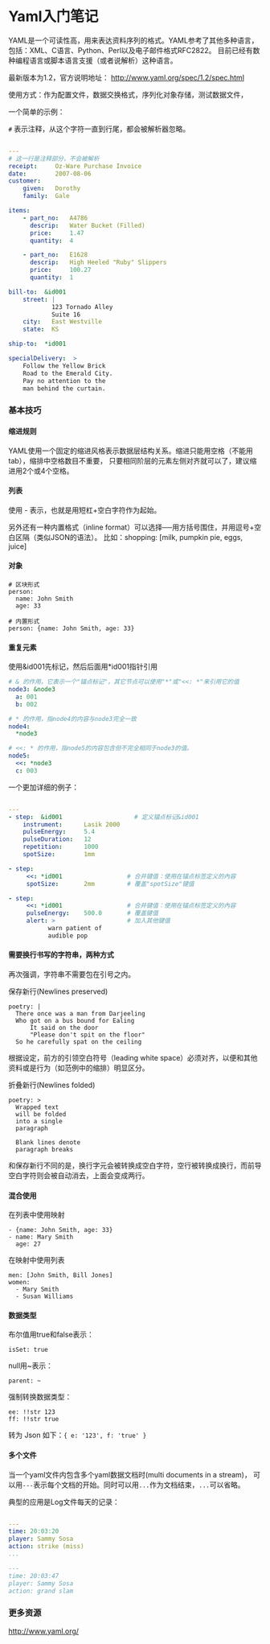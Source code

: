 # Yaml入门笔记

YAML是一个可读性高，用来表达资料序列的格式。YAML参考了其他多种语言，包括：XML、C语言、Python、Perl以及电子邮件格式RFC2822。
目前已经有数种编程语言或脚本语言支援（或者说解析）这种语言。

最新版本为1.2，官方说明地址： <http://www.yaml.org/spec/1.2/spec.html>

使用方式：作为配置文件，数据交换格式，序列化对象存储，测试数据文件，

一个简单的示例：

`#` 表示注释，从这个字符一直到行尾，都会被解析器忽略。

```yaml

---
# 这一行是注释部分，不会被解析
receipt:     Oz-Ware Purchase Invoice
date:        2007-08-06
customer:
    given:   Dorothy
    family:  Gale

items:
    - part_no:   A4786
      descrip:   Water Bucket (Filled)
      price:     1.47
      quantity:  4

    - part_no:   E1628
      descrip:   High Heeled "Ruby" Slippers
      price:     100.27
      quantity:  1

bill-to:  &id001
    street: |
            123 Tornado Alley
            Suite 16
    city:   East Westville
    state:  KS

ship-to:  *id001

specialDelivery:  >
    Follow the Yellow Brick
    Road to the Emerald City.
    Pay no attention to the
    man behind the curtain.
```

### 基本技巧

#### 缩进规则

YAML使用一个固定的缩进风格表示数据层结构关系。缩进只能用空格（不能用tab），缩排中空格数目不重要，
只要相同阶层的元素左侧对齐就可以了，建议缩进用2个或4个空格。

#### 列表

使用 - 表示，也就是用短杠+空白字符作为起始。

另外还有一种内置格式（inline format）可以选择──用方括号围住，并用逗号+空白区隔（类似JSON的语法）。
比如：shopping: [milk, pumpkin pie, eggs, juice]

#### 对象
```
# 区块形式
person:
  name: John Smith
  age: 33

# 内置形式
person: {name: John Smith, age: 33}
```

#### 重复元素

使用&id001先标记，然后后面用*id001指针引用
```yaml
# & 的作用，它表示一个"锚点标记"，其它节点可以使用"*"或"<<: *"来引用它的值
node3: &node3
  a: 001
  b: 002

# * 的作用，指node4的内容与node3完全一致
node4:
  *node3

# <<: * 的作用，指node5的内容包含但不完全相同于node3的值。
node5:
  <<: *node3
  c: 003
```

一个更加详细的例子：

```yaml

---
- step:  &id001                    # 定义锚点标记&id001
    instrument:      Lasik 2000
    pulseEnergy:     5.4
    pulseDuration:   12
    repetition:      1000
    spotSize:        1mm

- step:
     <<: *id001                  # 合并键值：使用在锚点标签定义的內容
     spotSize:       2mm         # 覆盖"spotSize"键值

- step:
     <<: *id001                  # 合并键值：使用在锚点标签定义的內容
     pulseEnergy:    500.0       # 覆盖键值
     alert: >                    # 加入其他键值
           warn patient of
           audible pop
```

#### 需要换行书写的字符串，两种方式

再次强调，字符串不需要包在引号之内。

保存新行(Newlines preserved)
```
poetry: |
  There once was a man from Darjeeling
  Who got on a bus bound for Ealing
      It said on the door
      "Please don't spit on the floor"
  So he carefully spat on the ceiling
```

根据设定，前方的引领空白符号（leading white space）必须对齐，以便和其他资料或是行为（如范例中的缩排）明显区分。

折叠新行(Newlines folded)
```
poetry: >
  Wrapped text
  will be folded
  into a single
  paragraph
  
  Blank lines denote
  paragraph breaks
```

和保存新行不同的是，换行字元会被转换成空白字符，空行被转换成换行，而前导空白字符则会被自动消去，上面会变成两行。

#### 混合使用

在列表中使用映射
```
- {name: John Smith, age: 33}
- name: Mary Smith
  age: 27
```

在映射中使用列表
```
men: [John Smith, Bill Jones]
women:
  - Mary Smith
  - Susan Williams
```

#### 数据类型

布尔值用true和false表示：
```
isSet: true
```

null用~表示：
```
parent: ~
```

强制转换数据类型：
```
ee: !!str 123
ff: !!str true
```

转为 Json 如下：`{ e: '123', f: 'true' }`

#### 多个文件
当一个yaml文件内包含多个yaml数据文档时(multi documents in a stream)，
可以用`---`表示每个文档的开始。同时可以用`...`作为文档结束，`...`可以省略。

典型的应用是Log文件每天的记录：
```yaml

---
time: 20:03:20
player: Sammy Sosa
action: strike (miss)
...

---
time: 20:03:47
player: Sammy Sosa
action: grand slam
```

### 更多资源

<http://www.yaml.org/>
